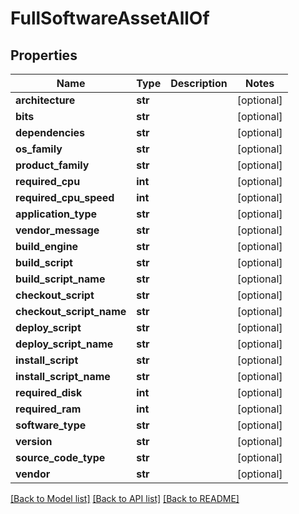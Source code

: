 # FullSoftwareAssetAllOf

## Properties
Name | Type | Description | Notes
------------ | ------------- | ------------- | -------------
**architecture** | **str** |  | [optional] 
**bits** | **str** |  | [optional] 
**dependencies** | **str** |  | [optional] 
**os_family** | **str** |  | [optional] 
**product_family** | **str** |  | [optional] 
**required_cpu** | **int** |  | [optional] 
**required_cpu_speed** | **int** |  | [optional] 
**application_type** | **str** |  | [optional] 
**vendor_message** | **str** |  | [optional] 
**build_engine** | **str** |  | [optional] 
**build_script** | **str** |  | [optional] 
**build_script_name** | **str** |  | [optional] 
**checkout_script** | **str** |  | [optional] 
**checkout_script_name** | **str** |  | [optional] 
**deploy_script** | **str** |  | [optional] 
**deploy_script_name** | **str** |  | [optional] 
**install_script** | **str** |  | [optional] 
**install_script_name** | **str** |  | [optional] 
**required_disk** | **int** |  | [optional] 
**required_ram** | **int** |  | [optional] 
**software_type** | **str** |  | [optional] 
**version** | **str** |  | [optional] 
**source_code_type** | **str** |  | [optional] 
**vendor** | **str** |  | [optional] 

[[Back to Model list]](../README.md#documentation-for-models) [[Back to API list]](../README.md#documentation-for-api-endpoints) [[Back to README]](../README.md)


